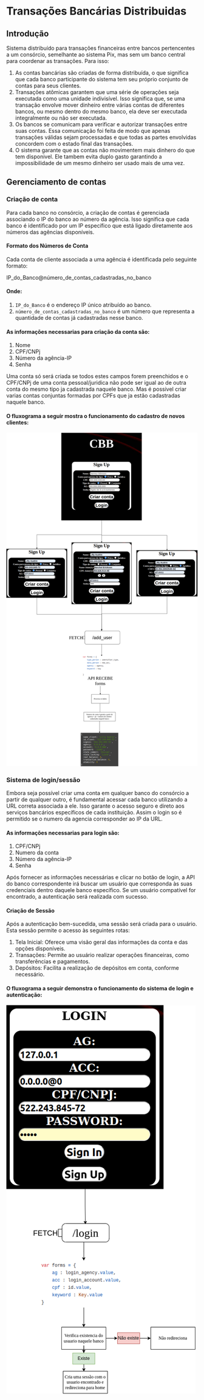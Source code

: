 # Transações Bancárias Distribuidas

## Introdução

Sistema distribuído para transações financeiras entre bancos pertencentes a um consórcio, semelhante ao sistema Pix, mas sem um banco central para coordenar as transações.
Para isso:
1. As contas bancárias são criadas de forma distribuída, o que significa que cada banco participante do sistema tem seu próprio conjunto de contas para seus clientes.
2. Transações atômicas garantem que uma série de operações seja executada como uma unidade indivisível. Isso significa que, se uma transação envolve mover dinheiro entre várias contas de diferentes bancos, ou mesmo dentro do mesmo banco, ela deve ser executada integralmente ou não ser executada.
3. Os bancos se comunicam para verificar e autorizar transações entre suas contas. Essa comunicação foi feita de modo que apenas transações válidas sejam processadas e que todas as partes envolvidas concordem com o estado final das transações.
4. O sistema garante que as contas não movimentem mais dinhero do que tem disponivel. Ele tambem evita duplo gasto garantindo a impossibilidade de um mesmo dinheiro ser usado mais de uma vez.

## Gerenciamento de contas

### Criação de conta
Para cada banco no consórcio, a criação de contas é gerenciada associando o IP do banco ao número da agência. Isso significa que cada banco é identificado por um IP específico que está ligado diretamente aos números das agências disponíveis.

#### Formato dos Números de Conta

Cada conta de cliente associada a uma agência é identificada pelo seguinte formato:

IP_do_Banco@número_de_contas_cadastradas_no_banco

#### Onde:

1. `IP_do_Banco` é o endereço IP único atribuído ao banco.
2. `número_de_contas_cadastradas_no_banco` é um número que representa a quantidade de contas já cadastradas nesse banco.

#### As informações necessarias para criação da conta são:

1. Nome
2. CPF/CNPj
3. Número da agência-IP
4. Senha

Uma conta só será criada se todos estes campos forem preenchidos e o CPF/CNPj de uma conta pessoal/juridica não pode ser igual ao de outra conta do mesmo tipo ja cadastrada naquele banco. Mas é possivel criar varias contas conjuntas formadas por CPFs que ja estão cadastradas naquele banco.

#### O fluxograma a seguir mostra o funcionamento do cadastro de novos clientes:

![Fluxograma de criação de novas contas](fluxogramas/SINGUP.png)

### Sistema de login/sessão

Embora seja possível criar uma conta em qualquer banco do consórcio a partir de qualquer outro, é fundamental acessar cada banco utilizando a URL correta associada a ele. Isso garante o acesso seguro e direto aos serviços bancários específicos de cada instituição. Assim o login so é permitido se o numero da agencia corresponder ao IP da URL.

#### As informações necessarias para login são:

1. CPF/CNPj
2. Numero da conta
3. Número da agência-IP
4. Senha

Após fornecer as informações necessárias e clicar no botão de login, a API do banco correspondente irá buscar um usuário que corresponda às suas credenciais dentro daquele banco específico. Se um usuário compatível for encontrado, a autenticação será realizada com sucesso.

#### Criação de Sessão

Após a autenticação bem-sucedida, uma sessão será criada para o usuário. Esta sessão permite o acesso às seguintes rotas:

1. Tela Inicial: Oferece uma visão geral das informações da conta e das opções disponíveis.
2. Transações: Permite ao usuário realizar operações financeiras, como transferências e pagamentos.
3. Depósitos: Facilita a realização de depósitos em conta, conforme necessário.

#### O fluxograma a seguir demonstra o funcionamento do sistema de login e autenticação:

![Fluxograma de autenticação de contas](fluxogramas/signin.drawio.png)




